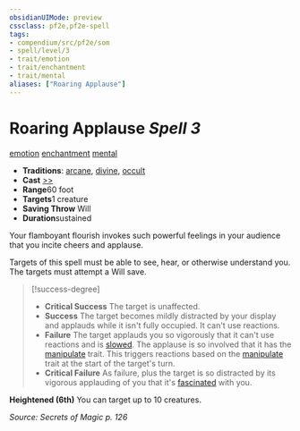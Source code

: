```yaml
---
obsidianUIMode: preview
cssclass: pf2e,pf2e-spell
tags:
- compendium/src/pf2e/som
- spell/level/3
- trait/emotion
- trait/enchantment
- trait/mental
aliases: ["Roaring Applause"]
---
```

# Roaring Applause *Spell 3*   
[emotion](/rules/traits/emotion.md)  [enchantment](/rules/traits/enchantment.md)  [mental](/rules/traits/mental.md)  

- **Traditions**: [arcane](/rules/traits/arcane.md), [divine](/rules/traits/divine.md), [occult](/rules/traits/occult.md)
- **Cast** [>>](/rules/core-rulebook/chapter-9-playing-the-game.md#Actions "Two-Action") 
- **Range**60 foot
- **Targets**1 creature
- **Saving Throw** Will
- **Duration**sustained

Your flamboyant flourish invokes such powerful feelings in your audience that you incite cheers and applause.

Targets of this spell must be able to see, hear, or otherwise understand you. The targets must attempt a Will save.

> [!success-degree] 
> - **Critical Success** The target is unaffected.
> - **Success** The target becomes mildly distracted by your display and applauds while it isn't fully occupied. It can't use reactions.
> - **Failure** The target applauds you so vigorously that it can't use reactions and is [slowed](/rules/conditions.md#Slowed). The applause is so involved that it has the [manipulate](/rules/traits/manipulate.md) trait. This triggers reactions based on the [manipulate](/rules/traits/manipulate.md) trait at the start of the target's turn.
> - **Critical Failure** As failure, plus the target is so distracted by its vigorous applauding of you that it's [fascinated](/rules/conditions.md#Fascinated) with you.

**Heightened (6th)** You can target up to 10 creatures.

*Source: Secrets of Magic p. 126*